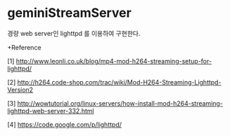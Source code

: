 geminiStreamServer
==================

경량 web server인 lighttpd 를 이용하여 구현한다.

+Reference

[1] http://www.leonli.co.uk/blog/mp4-mod-h264-streaming-setup-for-lighttpd/

[2] http://h264.code-shop.com/trac/wiki/Mod-H264-Streaming-Lighttpd-Version2

[3] http://wowtutorial.org/linux-servers/how-install-mod-h264-streaming-lighttpd-web-server-332.html

[4] https://code.google.com/p/lighttpd/

